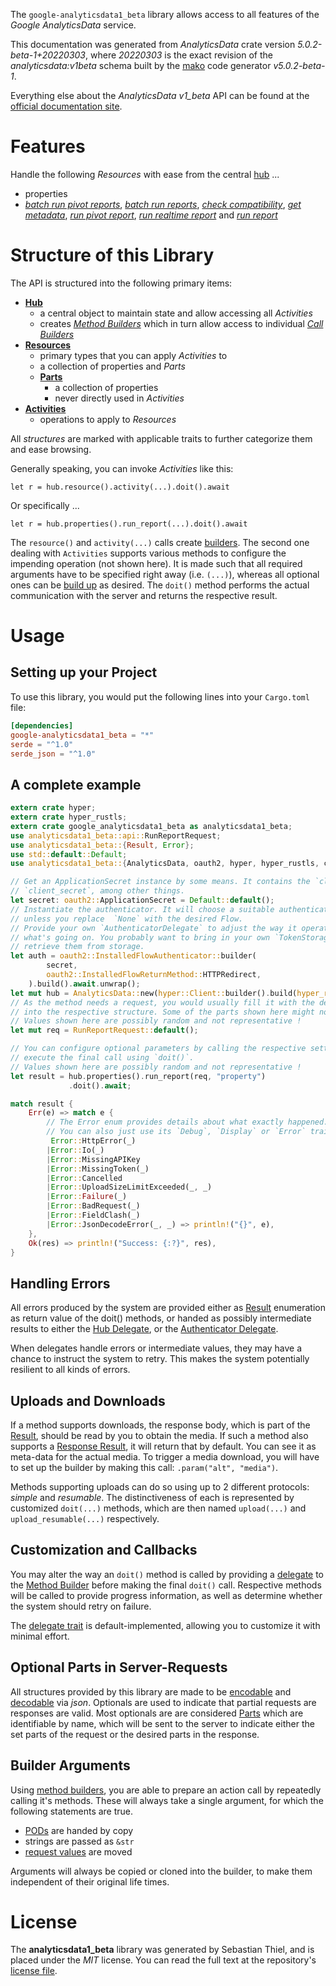 <!---
DO NOT EDIT !
This file was generated automatically from 'src/generator/templates/api/README.md.mako'
DO NOT EDIT !
-->
The `google-analyticsdata1_beta` library allows access to all features of the *Google AnalyticsData* service.

This documentation was generated from *AnalyticsData* crate version *5.0.2-beta-1+20220303*, where *20220303* is the exact revision of the *analyticsdata:v1beta* schema built by the [mako](http://www.makotemplates.org/) code generator *v5.0.2-beta-1*.

Everything else about the *AnalyticsData* *v1_beta* API can be found at the
[official documentation site](https://developers.google.com/analytics/devguides/reporting/data/v1/).
# Features

Handle the following *Resources* with ease from the central [hub](https://docs.rs/google-analyticsdata1_beta/5.0.2-beta-1+20220303/google_analyticsdata1_beta/AnalyticsData) ... 

* properties
 * [*batch run pivot reports*](https://docs.rs/google-analyticsdata1_beta/5.0.2-beta-1+20220303/google_analyticsdata1_beta/api::PropertyBatchRunPivotReportCall), [*batch run reports*](https://docs.rs/google-analyticsdata1_beta/5.0.2-beta-1+20220303/google_analyticsdata1_beta/api::PropertyBatchRunReportCall), [*check compatibility*](https://docs.rs/google-analyticsdata1_beta/5.0.2-beta-1+20220303/google_analyticsdata1_beta/api::PropertyCheckCompatibilityCall), [*get metadata*](https://docs.rs/google-analyticsdata1_beta/5.0.2-beta-1+20220303/google_analyticsdata1_beta/api::PropertyGetMetadataCall), [*run pivot report*](https://docs.rs/google-analyticsdata1_beta/5.0.2-beta-1+20220303/google_analyticsdata1_beta/api::PropertyRunPivotReportCall), [*run realtime report*](https://docs.rs/google-analyticsdata1_beta/5.0.2-beta-1+20220303/google_analyticsdata1_beta/api::PropertyRunRealtimeReportCall) and [*run report*](https://docs.rs/google-analyticsdata1_beta/5.0.2-beta-1+20220303/google_analyticsdata1_beta/api::PropertyRunReportCall)




# Structure of this Library

The API is structured into the following primary items:

* **[Hub](https://docs.rs/google-analyticsdata1_beta/5.0.2-beta-1+20220303/google_analyticsdata1_beta/AnalyticsData)**
    * a central object to maintain state and allow accessing all *Activities*
    * creates [*Method Builders*](https://docs.rs/google-analyticsdata1_beta/5.0.2-beta-1+20220303/google_analyticsdata1_beta/client::MethodsBuilder) which in turn
      allow access to individual [*Call Builders*](https://docs.rs/google-analyticsdata1_beta/5.0.2-beta-1+20220303/google_analyticsdata1_beta/client::CallBuilder)
* **[Resources](https://docs.rs/google-analyticsdata1_beta/5.0.2-beta-1+20220303/google_analyticsdata1_beta/client::Resource)**
    * primary types that you can apply *Activities* to
    * a collection of properties and *Parts*
    * **[Parts](https://docs.rs/google-analyticsdata1_beta/5.0.2-beta-1+20220303/google_analyticsdata1_beta/client::Part)**
        * a collection of properties
        * never directly used in *Activities*
* **[Activities](https://docs.rs/google-analyticsdata1_beta/5.0.2-beta-1+20220303/google_analyticsdata1_beta/client::CallBuilder)**
    * operations to apply to *Resources*

All *structures* are marked with applicable traits to further categorize them and ease browsing.

Generally speaking, you can invoke *Activities* like this:

```Rust,ignore
let r = hub.resource().activity(...).doit().await
```

Or specifically ...

```ignore
let r = hub.properties().run_report(...).doit().await
```

The `resource()` and `activity(...)` calls create [builders][builder-pattern]. The second one dealing with `Activities` 
supports various methods to configure the impending operation (not shown here). It is made such that all required arguments have to be 
specified right away (i.e. `(...)`), whereas all optional ones can be [build up][builder-pattern] as desired.
The `doit()` method performs the actual communication with the server and returns the respective result.

# Usage

## Setting up your Project

To use this library, you would put the following lines into your `Cargo.toml` file:

```toml
[dependencies]
google-analyticsdata1_beta = "*"
serde = "^1.0"
serde_json = "^1.0"
```

## A complete example

```Rust
extern crate hyper;
extern crate hyper_rustls;
extern crate google_analyticsdata1_beta as analyticsdata1_beta;
use analyticsdata1_beta::api::RunReportRequest;
use analyticsdata1_beta::{Result, Error};
use std::default::Default;
use analyticsdata1_beta::{AnalyticsData, oauth2, hyper, hyper_rustls, chrono, FieldMask};

// Get an ApplicationSecret instance by some means. It contains the `client_id` and 
// `client_secret`, among other things.
let secret: oauth2::ApplicationSecret = Default::default();
// Instantiate the authenticator. It will choose a suitable authentication flow for you, 
// unless you replace  `None` with the desired Flow.
// Provide your own `AuthenticatorDelegate` to adjust the way it operates and get feedback about 
// what's going on. You probably want to bring in your own `TokenStorage` to persist tokens and
// retrieve them from storage.
let auth = oauth2::InstalledFlowAuthenticator::builder(
        secret,
        oauth2::InstalledFlowReturnMethod::HTTPRedirect,
    ).build().await.unwrap();
let mut hub = AnalyticsData::new(hyper::Client::builder().build(hyper_rustls::HttpsConnectorBuilder::new().with_native_roots().https_or_http().enable_http1().enable_http2().build()), auth);
// As the method needs a request, you would usually fill it with the desired information
// into the respective structure. Some of the parts shown here might not be applicable !
// Values shown here are possibly random and not representative !
let mut req = RunReportRequest::default();

// You can configure optional parameters by calling the respective setters at will, and
// execute the final call using `doit()`.
// Values shown here are possibly random and not representative !
let result = hub.properties().run_report(req, "property")
             .doit().await;

match result {
    Err(e) => match e {
        // The Error enum provides details about what exactly happened.
        // You can also just use its `Debug`, `Display` or `Error` traits
         Error::HttpError(_)
        |Error::Io(_)
        |Error::MissingAPIKey
        |Error::MissingToken(_)
        |Error::Cancelled
        |Error::UploadSizeLimitExceeded(_, _)
        |Error::Failure(_)
        |Error::BadRequest(_)
        |Error::FieldClash(_)
        |Error::JsonDecodeError(_, _) => println!("{}", e),
    },
    Ok(res) => println!("Success: {:?}", res),
}

```
## Handling Errors

All errors produced by the system are provided either as [Result](https://docs.rs/google-analyticsdata1_beta/5.0.2-beta-1+20220303/google_analyticsdata1_beta/client::Result) enumeration as return value of
the doit() methods, or handed as possibly intermediate results to either the 
[Hub Delegate](https://docs.rs/google-analyticsdata1_beta/5.0.2-beta-1+20220303/google_analyticsdata1_beta/client::Delegate), or the [Authenticator Delegate](https://docs.rs/yup-oauth2/*/yup_oauth2/trait.AuthenticatorDelegate.html).

When delegates handle errors or intermediate values, they may have a chance to instruct the system to retry. This 
makes the system potentially resilient to all kinds of errors.

## Uploads and Downloads
If a method supports downloads, the response body, which is part of the [Result](https://docs.rs/google-analyticsdata1_beta/5.0.2-beta-1+20220303/google_analyticsdata1_beta/client::Result), should be
read by you to obtain the media.
If such a method also supports a [Response Result](https://docs.rs/google-analyticsdata1_beta/5.0.2-beta-1+20220303/google_analyticsdata1_beta/client::ResponseResult), it will return that by default.
You can see it as meta-data for the actual media. To trigger a media download, you will have to set up the builder by making
this call: `.param("alt", "media")`.

Methods supporting uploads can do so using up to 2 different protocols: 
*simple* and *resumable*. The distinctiveness of each is represented by customized 
`doit(...)` methods, which are then named `upload(...)` and `upload_resumable(...)` respectively.

## Customization and Callbacks

You may alter the way an `doit()` method is called by providing a [delegate](https://docs.rs/google-analyticsdata1_beta/5.0.2-beta-1+20220303/google_analyticsdata1_beta/client::Delegate) to the 
[Method Builder](https://docs.rs/google-analyticsdata1_beta/5.0.2-beta-1+20220303/google_analyticsdata1_beta/client::CallBuilder) before making the final `doit()` call. 
Respective methods will be called to provide progress information, as well as determine whether the system should 
retry on failure.

The [delegate trait](https://docs.rs/google-analyticsdata1_beta/5.0.2-beta-1+20220303/google_analyticsdata1_beta/client::Delegate) is default-implemented, allowing you to customize it with minimal effort.

## Optional Parts in Server-Requests

All structures provided by this library are made to be [encodable](https://docs.rs/google-analyticsdata1_beta/5.0.2-beta-1+20220303/google_analyticsdata1_beta/client::RequestValue) and 
[decodable](https://docs.rs/google-analyticsdata1_beta/5.0.2-beta-1+20220303/google_analyticsdata1_beta/client::ResponseResult) via *json*. Optionals are used to indicate that partial requests are responses 
are valid.
Most optionals are are considered [Parts](https://docs.rs/google-analyticsdata1_beta/5.0.2-beta-1+20220303/google_analyticsdata1_beta/client::Part) which are identifiable by name, which will be sent to 
the server to indicate either the set parts of the request or the desired parts in the response.

## Builder Arguments

Using [method builders](https://docs.rs/google-analyticsdata1_beta/5.0.2-beta-1+20220303/google_analyticsdata1_beta/client::CallBuilder), you are able to prepare an action call by repeatedly calling it's methods.
These will always take a single argument, for which the following statements are true.

* [PODs][wiki-pod] are handed by copy
* strings are passed as `&str`
* [request values](https://docs.rs/google-analyticsdata1_beta/5.0.2-beta-1+20220303/google_analyticsdata1_beta/client::RequestValue) are moved

Arguments will always be copied or cloned into the builder, to make them independent of their original life times.

[wiki-pod]: http://en.wikipedia.org/wiki/Plain_old_data_structure
[builder-pattern]: http://en.wikipedia.org/wiki/Builder_pattern
[google-go-api]: https://github.com/google/google-api-go-client

# License
The **analyticsdata1_beta** library was generated by Sebastian Thiel, and is placed 
under the *MIT* license.
You can read the full text at the repository's [license file][repo-license].

[repo-license]: https://github.com/Byron/google-apis-rsblob/main/LICENSE.md

